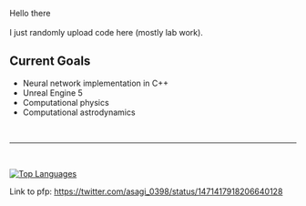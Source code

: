 Hello there <br /><br />
I just randomly upload code here (mostly lab work).
<h2>Current Goals</h2>
<ul>
  <li>Neural network implementation in C++</li>
  <li>Unreal Engine 5</li>
  <li>Computational physics</li>
  <li>Computational astrodynamics</li>
</ul><br />
<hr>
<br />

[![Top Languages](https://github-readme-stats-sigma-five.vercel.app/api/top-langs/?username=Rally0078&hide=jupyter%20notebook&theme=omni&langs_count=6)](https://github.com/anuraghazra/github-readme-stats)

Link to pfp: https://twitter.com/asagi_0398/status/1471417918206640128

<!---
Rally0078/Rally0078 is a ✨ special ✨ repository because its `README.md` (this file) appears on your GitHub profile.
You can click the Preview link to take a look at your changes.
--->
